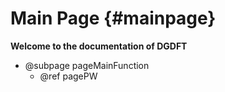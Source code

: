 Main Page           {#mainpage}
=========

**Welcome to the documentation of DGDFT**



<!--
- @subpage pageIntro
  - @ref pageOverview
  - @ref pageLicense
  - @ref pageReference
  - @ref pageChangeLog
- @subpage pageInstall
  - @ref pageDownload
  - @ref pageDependency
  - @ref pageBuild
- @subpage pageTutorial
  - @ref pagePEXSIPlan
  - @ref pagePselinvRealSymmetric
  - @ref pagePselinvComplexSymmetric
  - @ref pageDFT1
  - @ref pageDFT2
-->
- @subpage pageMainFunction
  - @ref pagePW
<!--
  - @ref pageDataType
  - @ref pagePole
  - @ref pageFactor
  - @ref pageSelInv
  - @ref pageCCPP
  - @ref pageFORTRAN
- @subpage pageUtility
  - @ref pageDataIO
  - @ref pageConvert
- @subpage pageTODO
- @subpage pageFAQ
- @subpage pageTrouble
-->

